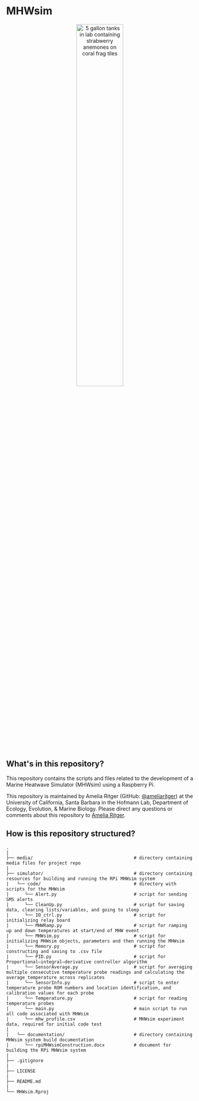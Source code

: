 # MHWsim 

<p align="center"><img src="/media/mhw_tanks.png" alt="5 gallon tanks in lab containing strabwerry anemones on coral frag tiles" width="50%"/></p>

## What's in this repository?
This repository contains the scripts and files related to the development of a Marine Heatwave Simulator (MHWsim) using a Raspberry Pi.

This repository is maintained by Amelia Ritger (GitHub: [@ameliaritger](https://github.com/ameliaritger)) at the University of California, Santa Barbara in the Hofmann Lab, Department of Ecology, Evolution, & Marine Biology. Please direct any questions or comments about this repository to [Amelia Ritger](mailto:aritger@ucsb.edu).

## How is this repository structured?
```
.
|
├── media/                                      # directory containing media files for project repo
|
├── simulator/                                  # directory containing resources for building and running the RPi MHWsim system
|   └── code/                                   # directory with scripts for the MHWsim
|      └── Alert.py                             # script for sending SMS alerts
|      └── CleanUp.py                           # script for saving data, clearing lists/variables, and going to sleep
|      └── IO_ctrl.py                           # script for initializing relay board
|      └── MHWRamp.py                           # script for ramping up and down temperatures at start/end of MHW event
|      └── MHWsim.py                            # script for initializing MHWsim objects, parameters and then running the MHWsim 
|      └── Memory.py                            # script for constructing and saving to .csv file
|      └── PID.py                               # script for Proportional–integral–derivative controller algorithm
|      └── SensorAverage.py                     # script for averaging multiple consecutive temperature probe readings and calculating the average temperature across replicates
|      └── SensorInfo.py                        # script to enter temperature probe ROM numbers and location identification, and calibration values for each probe
|      └── Temperature.py                       # script for reading temperature probes
|      └── main.py                              # main script to run all code associated with MHWsim
|      └── mhw_profile.csv                      # MHWsim experiment data, required for initial code test
|
|   └── documentation/                          # directory containing MHWsim system build documentation
|      └── rpiMHWsimConstruction.docx           # document for building the RPi MHWsim system
|
├── .gitignore
|
├── LICENSE
|
├── README.md
|
└── MHWsim.Rproj
```
